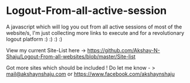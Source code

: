 # Logout-From-all-active-session

A javascript which will log you out from all active sessions of most of the website/s, I'm just collecting more links to execute and for a revolutionary logout platform :) :) :) :)


View my current Site-List here -> https://github.com/Akshay-N-Shaju/Logout-From-all-websites/blob/master/Site-list

 Got more sites which should be included ! Do let me know - >  mail@akshaynshaju.com 
 or https://www.facebook.com/akshaynshaju
